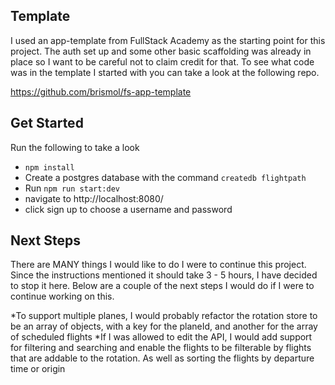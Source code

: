
## Template

I used an app-template from FullStack Academy as the starting point for this project. The auth set up and some other basic scaffolding was already in place so I want to be careful not to claim credit for that. To see what code was in the template I started with you can take a look at the following repo.

https://github.com/brismol/fs-app-template

## Get Started

Run the following to take a look

* `npm install`
* Create a postgres database with the command `createdb flightpath`
* Run `npm run start:dev`
* navigate to http://localhost:8080/
* click sign up to choose a username and password


## Next Steps

There are MANY things I would like to do I were to continue this project. 
Since the instructions mentioned it should take 3 - 5 hours, I have decided to stop it here.
Below are a couple of the next steps I would do if I were to continue working on this.

*To support multiple planes, I would probably refactor the rotation store to be an array of objects, with a key for the planeId, and another for the array of scheduled flights
*If I was allowed to edit the API, I would add support for filtering and searching and enable the flights to be filterable by flights that are addable to the rotation. As well as sorting the flights by departure time or origin
